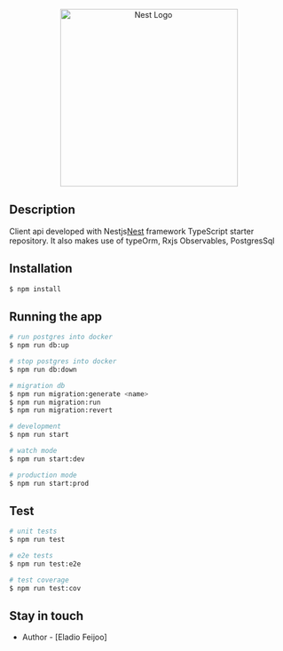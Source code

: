 <p align="center">
  <a href="http://nestjs.com/" target="blank"><img src="https://nestjs.com/img/logo_text.svg" width="320" alt="Nest Logo" /></a>
</p>

## Description

Client api developed with Nestjs[Nest](https://github.com/nestjs/nest) framework TypeScript starter repository. It also makes use of typeOrm, Rxjs Observables, PostgresSql

## Installation

```bash
$ npm install
```

## Running the app

```bash
# run postgres into docker
$ npm run db:up

# stop postgres into docker
$ npm run db:down

# migration db
$ npm run migration:generate <name>
$ npm run migration:run
$ npm run migration:revert

# development
$ npm run start

# watch mode
$ npm run start:dev

# production mode
$ npm run start:prod
```

## Test

```bash
# unit tests
$ npm run test

# e2e tests
$ npm run test:e2e

# test coverage
$ npm run test:cov
```



## Stay in touch

- Author - [Eladio Feijoo]

